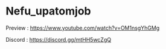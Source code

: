 # Nefu_upatomjob

Preview : https://www.youtube.com/watch?v=OM1nsgYhGMg

Discord : https://discord.gg/mtHH5wcZgQ
